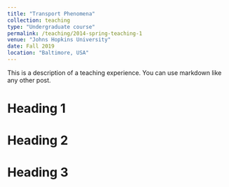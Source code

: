 ```yaml
---
title: "Transport Phenomena"
collection: teaching
type: "Undergraduate course"
permalink: /teaching/2014-spring-teaching-1
venue: "Johns Hopkins University"
date: Fall 2019
location: "Baltimore, USA"
---
```


This is a description of a teaching experience. You can use markdown like any other post.

Heading 1
======

Heading 2
======

Heading 3
======